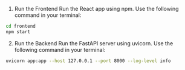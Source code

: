 1. Run the Frontend
Run the React app using npm. Use the following command in your terminal:
```bash
cd frontend
npm start
```

2. Run the Backend
Run the FastAPI server using uvicorn. Use the following command in your terminal:

```bash
uvicorn app:app --host 127.0.0.1 --port 8000 --log-level info
```